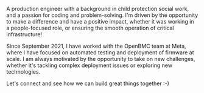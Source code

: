 A production engineer with a background in child protection social work, and a passion for coding and problem-solving. I'm driven by the opportunity to make a difference and have a positive impact, whether it was working in a people-focused role, or ensuring the smooth operation of critical infrastructure!

Since September 2021, I have worked with the OpenBMC team at Meta, where I have focused on automated testing and deployment of firmware at scale. I am always motivated by the opportunity to take on new challenges, whether it's tackling complex deployment issues or exploring new technologies.

Let's connect and see how we can build great things together :-)
